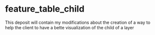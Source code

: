 # feature_table_child
This deposit will contain my modifications about the creation of a way to help the client to have a bette visualization of the child of a layer
